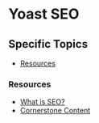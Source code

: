 # Yoast SEO


## Specific Topics

- [Resources](#resources)


### <a name="resources"></a> Resources

- [What is SEO?](https://yoast.com/what-is-seo/)
- [Cornerstone Content](https://yoast.com/rank-with-that-cornerstone-content/#utm_source=yoast-seo&utm_medium=software&utm_term=&utm_content=content-analysis&utm_campaign=wordpress-general)

